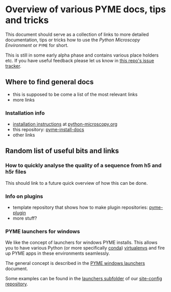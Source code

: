 # Overview of various PYME docs, tips and tricks

This document should serve as a collection of links to more detailed documentation, tips or tricks how to use the *Python Microscopy Environment* or `PYME` for short.

This is still in some early alpha phase and contains various place holders etc. If you have useful feedback please let us know in [this repo's issue tracker](https://github.com/csoeller/pyme-install-docs/issues).


## Where to find general docs

- this is supposed to be come a list of the most relevant links
- more links

### Installation info

- [installation instructions](http://python-microscopy.org/doc/Installation/Installation.html) at [python-microscopy.org](http://python-microscopy.org)
- this repository: [pyme-install-docs](https://github.com/csoeller/pyme-install-docs)
- other links

## Random list of useful bits and links

### How to quickly analyse the quality of a sequence from h5 and h5r files

This should link to a future quick overview of how this can be done.

### Info on plugins

- template repository that shows how to make plugin repositories: [pyme-plugin](https://github.com/python-microscopy/pyme-plugin)
- more stuff?

### PYME launchers for windows

We like the concept of launchers for windows PYME installs. This allows you to have various Python (or more specifically [conda](https://docs.conda.io/en/latest/)) [virtualenvs](https://towardsdatascience.com/getting-started-with-python-environments-using-conda-32e9f2779307) and fire up PYME apps in these environments seamlessly.

The general concept is described in the [PYME windows launchers](https://github.com/csoeller/pyme-install-docs/blob/master/PYME%20windows%20launchers.md) document.

Some examples can be found in the [launchers subfolder](https://github.com/csoeller/PYME-exeter-siteconfig/tree/master/launchers) of our [site-config repository](https://github.com/csoeller/PYME-exeter-siteconfig).